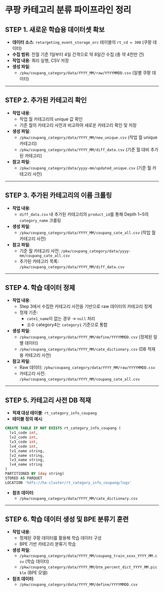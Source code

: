 # 쿠팡 카테고리 분류 파이프라인 정리

## STEP 1. 새로운 학습용 데이터셋 확보

* **데이터 소스**: `retargeting_event_storage_orc` 테이블의 `rt_cd = 300` (쿠팡 데이터)
* **수집 범위**: 전월 기준 1일부터 4일 간격으로 약 8일간 수집 (총 약 4천만 건)
* **작업 내용**: 쿼리 실행, CSV 저장
* **생성 파일**:
    * `/pkw/coupang_category/data/YYYY_MM/raw/YYYYMMDD.csv` (일별 쿠팡 데이터)

***

## STEP 2. 추가된 카테고리 확인

* **작업 내용**:
    * 작업 월 카테고리의 unique 값 확인
    * 기준 월의 카테고리 사전과 비교하여 새로운 카테고리 확인 및 저장
* **생성 파일**:
    * `/pkw/coupang_category/data/YYYY_MM/new_unique.csv` (작업 월 unique 카테고리)
    * `/pkw/coupang_category/data/YYYY_MM/diff_data.csv` (기준 월 대비 추가된 카테고리)
* **참고 파일**:
    * `/pkw/coupang_category/data/yyyy-mm/updated_unique.csv` (기준 월 카테고리 사전)

***

## STEP 3. 추가된 카테고리의 이름 크롤링

* **작업 내용**:
    * `diff_data.csv` 내 추가된 카테고리의 `product_id`를 통해 Depth 1\~5의 `category_name` 크롤링
* **생성 파일**:
    * `/pkw/coupang_category/data/YYYY_MM/coupang_cate_all.csv` (작업 월 카테고리 사전)
* **참고 파일**:
    * 기준 월 카테고리 사전: `/pkw/coupang_category/data/yyyy-mm/coupang_cate_all.csv`
    * 추가된 카테고리 목록: `/pkw/coupang_category/data/YYYY_MM/diff_data.csv`

***

## STEP 4. 학습 데이터 정제

* **작업 내용**:
    * Step 3에서 수집한 카테고리 사전을 기반으로 raw 데이터의 카테고리 정제
    * 정제 기준:
        * `cate1_name`이 없는 경우 → `null` 처리
        * 소수 category4는 `category1` 기준으로 통합
* **생성 파일**:
    * `/pkw/coupang_category/data/YYYY_MM/define/YYYYMMDD.csv` (정제된 일별 데이터)
    * `/pkw/coupang_category/data/YYYY_MM/cate_dictionary.csv` (DB 적재용 카테고리 사전)
* **참고 파일**:
    * Raw 데이터: `/pkw/coupang_category/data/YYYY_MM/raw/YYYYMMDD.csv`
    * 카테고리 사전: `/pkw/coupang_category/data/YYYY_MM/coupang_cate_all.csv`

***

## STEP 5. 카테고리 사전 DB 적재

* **적재 대상 테이블**: `rt_category_info_coupang`
* **테이블 정의 예시**:

```sql
CREATE TABLE IF NOT EXISTS rt_category_info_coupang (
  lv1_code int,
  lv2_code int,
  lv3_code int,
  lv4_code int,
  lv1_name string,
  lv2_name string,
  lv3_name string,
  lv4_name string
)
PARTITIONED BY (day string)
STORED AS PARQUET
LOCATION 'hdfs://ha-cluster/rt_category_info_coupang/logs'
```

* **참조 데이터**:
    * `/pkw/coupang_category/data/YYYY_MM/cate_dictionary.csv`

***

## STEP 6. 학습 데이터 생성 및 BPE 분류기 훈련

* **작업 내용**:
    * 정제된 쿠팡 데이터를 활용해 학습 데이터 구성
    * BPE 기반 카테고리 분류기 학습
* **생성 파일**:
    * `/pkw/coupang_category/data/YYYY_MM/coupang_train_xxxx_YYYY_MM.csv` (학습 데이터)
    * `/pkw/coupang_category/data/YYYY_MM/btm_percent_dict_YYYY_MM.pickle` (BPE 모델)
* **참조 데이터**:
    * `/pkw/coupang_category/data/YYYY_MM/define/YYYYMMDD.csv`
